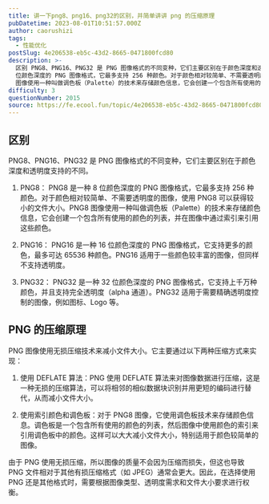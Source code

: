 ```yaml
---
title: 讲一下png8、png16、png32的区别，并简单讲讲 png 的压缩原理
pubDatetime: 2023-08-01T10:51:57.000Z
author: caorushizi
tags:
  - 性能优化
postSlug: 4e206538-eb5c-43d2-8665-0471800fcd80
description: >-
  区别 PNG8、PNG16、PNG32 是 PNG 图像格式的不同变种，它们主要区别在于颜色深度和透明度支持的不同。 PNG8： PNG8 是一种 8
  位颜色深度的 PNG 图像格式，它最多支持 256 种颜色。对于颜色相对较简单、不需要透明度的图像，使用 PNG8 可以获得较小的文件大小。PNG8
  图像使用一种叫做调色板（Palette）的技术来存储颜色信息，它会创建一个包含所有使用的颜色的列表
difficulty: 3
questionNumber: 2015
source: https://fe.ecool.fun/topic/4e206538-eb5c-43d2-8665-0471800fcd80
---
```


## 区别

PNG8、PNG16、PNG32 是 PNG 图像格式的不同变种，它们主要区别在于颜色深度和透明度支持的不同。

1. PNG8：
   PNG8 是一种 8 位颜色深度的 PNG 图像格式，它最多支持 256 种颜色。对于颜色相对较简单、不需要透明度的图像，使用 PNG8 可以获得较小的文件大小。PNG8 图像使用一种叫做调色板（Palette）的技术来存储颜色信息，它会创建一个包含所有使用的颜色的列表，并在图像中通过索引来引用这些颜色。

2. PNG16：
   PNG16 是一种 16 位颜色深度的 PNG 图像格式，它支持更多的颜色，最多可达 65536 种颜色。PNG16 适用于一些颜色较丰富的图像，但同样不支持透明度。

3. PNG32：
   PNG32 是一种 32 位颜色深度的 PNG 图像格式，它支持上千万种颜色，并且支持完全透明度（alpha 通道）。PNG32 适用于需要精确透明度控制的图像，例如图标、Logo 等。

## PNG 的压缩原理

PNG 图像使用无损压缩技术来减小文件大小。它主要通过以下两种压缩方式来实现：

1. 使用 DEFLATE 算法：PNG 使用 DEFLATE 算法来对图像数据进行压缩，这是一种无损的压缩算法，可以将相邻的相似数据块识别并用更短的编码进行替代，从而减小文件大小。

2. 使用索引颜色和调色板：对于 PNG8 图像，它使用调色板技术来存储颜色信息。调色板是一个包含所有使用的颜色的列表，然后图像中使用颜色的索引来引用调色板中的颜色。这样可以大大减小文件大小，特别适用于颜色较简单的图像。

由于 PNG 使用无损压缩，所以图像的质量不会因为压缩而损失，但这也导致 PNG 文件相对于其他有损压缩格式（如 JPEG）通常会更大。因此，在选择使用 PNG 还是其他格式时，需要根据图像类型、透明度需求和文件大小要求进行权衡。
